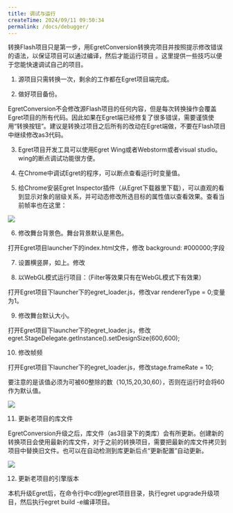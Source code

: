 ```yaml
---
title: 调试与运行
createTime: 2024/09/11 09:50:34
permalink: /docs/debugger/
---
```

转换Flash项目只是第一步，用EgretConversion转换完项目并按照提示修改错误的语法，以保证项目可以通过编译，然后才能运行项目 。这里提供一些技巧以便于您能快速调试自己的项目。

1. 源项目只需转换一次，剩余的工作都在Egret项目端完成。

2. 做好项目备份。

EgretConversion不会修改源Flash项目的任何内容，但是每次转换操作会覆盖Egret项目的所有代码。因此如果在Egret端已经修复了很多错误，需要谨慎使用“转换按钮”。建议是转换过项目之后所有的改动在Egret端做，不要在Flash项目中继续修改as3代码。

3. Egret项目开发工具可以使用Egret Wing或者Webstorm或者visual studio。wing的断点调试功能很方便。

4. 在Chrome中调试Egret的程序，可以断点查看运行时变量值。

5. 给Chrome安装Egret Inspector插件（从Egret下载器里下载），可以直观的看到显示对象的层级关系，并可动态修改所选目标的属性值以查看效果。查看当前帧率也在这里：

![](56b1ac3f5904b.jpg)

6. 修改舞台背景色。舞台背景默认是黑色。

打开Egret项目launcher下的index.html文件，修改 background: #000000;字段

7. 设置横竖屏，如上。修改 <meta name="screen-orientation" content="portrait"/>

8. 以WebGL模式运行项目：（Filter等效果只有在WebGL模式下有效果）

打开Egret项目下launcher下的egret_loader.js，修改var rendererType = 0;变量为1。

9. 修改舞台默认大小。

打开Egret项目下launcher下的egret_loader.js，修改egret.StageDelegate.getInstance().setDesignSize(600,600);

10. 修改帧频

打开Egret项目下launcher下的egret_loader.js，修改stage.frameRate = 10;

要注意的是该值必须为可被60整除的数（10,15,20,30,60），否则在运行时会将60作为默认值。

![](56b1ac402f21a.jpg)

11. 更新老项目的库文件

EgretConversion升级之后，库文件（as3目录下的类库）会有所更新。创建新的转换项目会使用最新的库文件，对于之前的转换项目，需要把最新的库文件拷贝到项目中替换旧文件。也可以在自动检测到库更新后点“更新配置”自动更新。

![](56b1ac409fa73.jpg)

12. 更新老项目的引擎版本

本机升级Egret后，在命令行中cd到egret项目目录，执行egret upgrade升级项目，然后执行egret build -e编译项目。